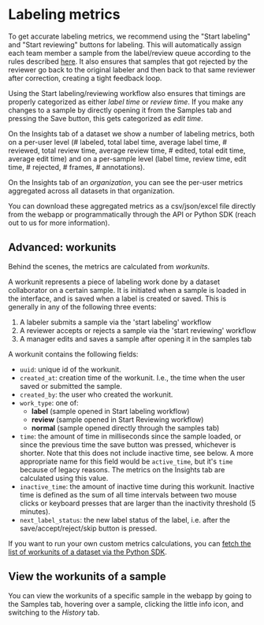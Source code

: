 # Labeling metrics

To get accurate labeling metrics, we recommend using the "Start labeling" and "Start reviewing" buttons for labeling. This will automatically assign each team member a sample from the label/review queue according to the rules described [here](label-queue-mechanics.md). It also ensures that samples that got rejected by the reviewer go back to the original labeler and then back to that same reviewer after correction, creating a tight feedback loop.

Using the Start labeling/reviewing workflow also ensures that timings are properly categorized as either _label time_ or _review time_. If you make any changes to a sample by directly opening it from the Samples tab and pressing the Save button, this gets categorized as _edit time_.

On the Insights tab of a dataset we show a number of labeling metrics, both on a per-user level (# labeled, total label time, average label time, # reviewed, total review time, average review time, # edited, total edit time, average edit time) and on a per-sample level (label time, review time, edit time, # rejected, # frames, # annotations).

On the Insights tab of an _organization_, you can see the per-user metrics aggregated across all datasets in that organization.

You can download these aggregated metrics as a csv/json/excel file directly from the webapp or programmatically through the API or Python SDK (reach out to us for more information).

## Advanced: workunits

Behind the scenes, the metrics are calculated from _workunits_.&#x20;

A workunit represents a piece of labeling work done by a dataset collaborator on a certain sample. It is initiated when a sample is loaded in the interface, and is saved when a label is created or saved. This is generally in any of the following three events:

1. A labeler submits a sample via the 'start labeling' workflow
2. A reviewer accepts or rejects a sample via the 'start reviewing' workflow
3. A manager edits and saves a sample after opening it in the samples tab

A workunit contains the following fields:

* `uuid`: unique id of the workunit.
* `created_at`: creation time of the workunit. I.e., the time when the user saved or submitted the sample.
* `created_by`: the user who created the workunit.
* `work_type`: one of:
  * **label** (sample opened in Start labeling workflow)
  * **review** (sample opened in Start Reviewing workflow)
  * **normal** (sample opened directly through the samples tab)
* `time`: the amount of time in milliseconds since the sample loaded, or since the previous time the save button was pressed, whichever is shorter. Note that this does not include inactive time, see below. A more appropriate name for this field would be `active_time`, but it's `time` because of legacy reasons. The metrics on the Insights tab are calculated using this value.
* `inactive_time`: the amount of inactive time during this workunit. Inactive time is defined as the sum of all time intervals between two mouse clicks or keyboard presses that are larger than the inactivity threshold (5 minutes).
* `next_label_status`: the new label status of the label, i.e. after the save/accept/reject/skip button is pressed.

If you want to run your own custom metrics calculations, you can [fetch the list of workunits of a dataset via the Python SDK](https://sdkdocs.segments.ai/en/latest/client.html#list-workunits).

## View the workunits of a sample

You can view the workunits of a specific sample in the webapp by going to the Samples tab, hovering over a sample, clicking the little info icon, and switching to the _History_ tab.
